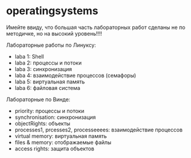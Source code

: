 # operatingsystems
Имейте ввиду, что большая часть лабораторных работ сделаны не по методичке, но на высокий уровень!!!!

Лабораторные работы по Линуксу:
- laba 1: Shell
- laba 2: процессы и потоки 
- laba 3: синхронизация
- laba 4: взаимодействие процессов (семафоры)
- laba 5: виртуальная память
- laba 6: файловая система

Лабораторные по Винде:
- priority: процессы и потоки 
- synchronisation: синхронизация
- objectRights: объекты
- processes1, prcesses2, processeeees: взаимодействие процессов
- virtual memory: виртуальная память
- files & memory: отображаемые файлы
- access rights: защита объектов
